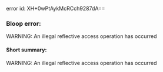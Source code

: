 error id: XH+0wPtAykMcRCch9287dA==
### Bloop error:

WARNING: An illegal reflective access operation has occurred
#### Short summary: 

WARNING: An illegal reflective access operation has occurred